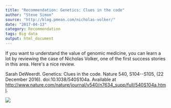 ```yaml
---
title: "Recommendation: Genetics: Clues in the code"
author: "Steve Simon"
source: "http://blog.pmean.com/nicholas-volker/"
date: "2017-04-13"
category: Recommendation
tags: Big data
output: html_document
---
```


If you want to understand the value of genomic medicine, you can learn a
lot by reviewing the case of Nicholas Volker, one of the first success
stories in this area. Here's a nice review.

<!---More--->

Sarah DeWeerdt. Genetics: Clues in the code. Nature 540, S104--S105, (22
December 2016). doi:10.1038/540S104a. Available at
<http://www.nature.com/nature/journal/v540/n7634_supp/full/540S104a.html>.

![](../../../web/images/17/nicholas-volker01.png)




